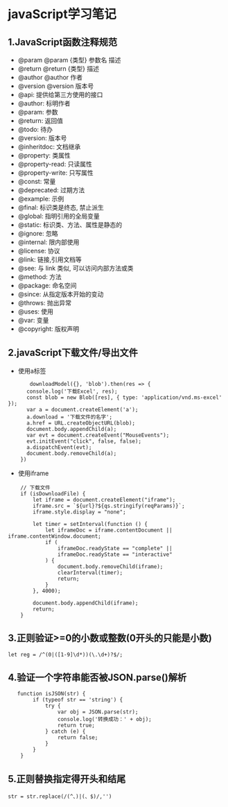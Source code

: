 # javaScript学习笔记
## 1.JavaScript函数注释规范
   + @param 	@param {类型} 参数名 描述
   + @return 	@return {类型} 描述
   + @author 	@author 作者
   + @version 	@version 版本号
   + @api: 提供给第三方使用的接口
   + @author: 标明作者
   + @param: 参数
   + @return: 返回值
   + @todo: 待办
   + @version: 版本号
   + @inheritdoc: 文档继承
   + @property: 类属性
   + @property-read: 只读属性
   + @property-write: 只写属性
   + @const: 常量
   + @deprecated: 过期方法
   + @example: 示例
   + @final: 标识类是终态, 禁止派生
   + @global: 指明引用的全局变量
   + @static: 标识类、方法、属性是静态的
   + @ignore: 忽略
   + @internal: 限内部使用
   + @license: 协议
   + @link: 链接,引用文档等
   + @see: 与 link 类似, 可以访问内部方法或类
   + @method: 方法
   + @package: 命名空间
   + @since: 从指定版本开始的变动
   + @throws: 抛出异常
   + @uses: 使用
   + @var: 变量
   + @copyright: 版权声明
## 2.javaScript下载文件/导出文件
   + 使用a标签
```
       downloadModel({}, 'blob').then(res => {
      console.log('下载Excel', res);
      const blob = new Blob([res], { type: 'application/vnd.ms-excel' });
      var a = document.createElement('a');
      a.download = '下载文件的名字';
      a.href = URL.createObjectURL(blob);
      document.body.appendChild(a);
      var evt = document.createEvent("MouseEvents");
      evt.initEvent("click", false, false);
      a.dispatchEvent(evt);
      document.body.removeChild(a);
    })
```
   + 使用iframe
```
    // 下载文件
    if (isDownloadFile) {
        let iframe = document.createElement("iframe");
        iframe.src = `${url}?${qs.stringify(reqParams)}`;
        iframe.style.display = "none";

        let timer = setInterval(function () {
            let iframeDoc = iframe.contentDocument || iframe.contentWindow.document;
            if (
                iframeDoc.readyState == "complete" ||
                iframeDoc.readyState == "interactive"
            ) {
                document.body.removeChild(iframe);
                clearInterval(timer);
                return;
            }
        }, 4000);

        document.body.appendChild(iframe);
        return;
    }
```
## 3.正则验证>=0的小数或整数(0开头的只能是小数)
```
let reg = /^(0|([1-9]\d*))(\.\d+)?$/;
```
## 4.验证一个字符串能否被JSON.parse()解析
```
   function isJSON(str) {
        if (typeof str == 'string') {
            try {
                var obj = JSON.parse(str);
                console.log('转换成功：' + obj);
                return true;
            } catch (e) {
                return false;
            }
        }
    }
```
## 5.正则替换指定得开头和结尾
```
str = str.replace(/(^、)|(、$)/,'')
```
